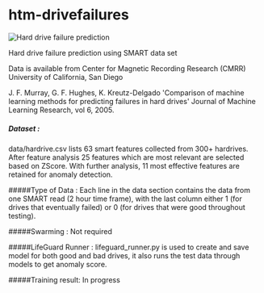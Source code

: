 # htm-drivefailures
![Hard drive failure prediction](https://upload.wikimedia.org/wikipedia/commons/b/b9/Hard_disk_failure.jpeg "Hard drive failures")

Hard drive failure prediction using SMART data set

Data is available from Center for Magnetic Recording Research (CMRR) University of California, San Diego

J. F. Murray, G. F. Hughes, K. Kreutz-Delgado
'Comparison of machine learning methods for predicting failures in hard drives'
Journal of Machine Learning Research, vol 6, 2005.

##### Dataset : 
data/hardrive.csv lists 63 smart features collected from 300+ hardrives. After feature analysis 25 features which are most relevant are selected based on ZScore. With further analysis, 11 most effective features are retained for anomaly detection.

#####Type of Data :
Each line in the data section contains the data from one SMART read (2 hour time frame), with the last column either 1 (for drives that eventually failed) or 0 (for drives that were good throughout testing).

#####Swarming :
Not required

#####LifeGuard Runner :
lifeguard_runner.py is used to create and save model for both good and bad drives, it also runs the test data through models to get anomaly score.

#####Training result:
In progress



